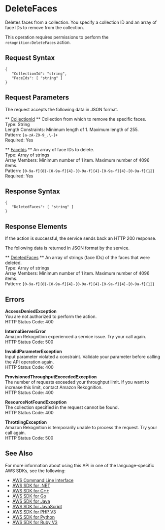 # DeleteFaces<a name="API_DeleteFaces"></a>

Deletes faces from a collection\. You specify a collection ID and an array of face IDs to remove from the collection\.

This operation requires permissions to perform the `rekognition:DeleteFaces` action\.

## Request Syntax<a name="API_DeleteFaces_RequestSyntax"></a>

```
{
   "CollectionId": "string",
   "FaceIds": [ "string" ]
}
```

## Request Parameters<a name="API_DeleteFaces_RequestParameters"></a>

The request accepts the following data in JSON format\.

 ** [CollectionId](#API_DeleteFaces_RequestSyntax) **   <a name="rekognition-DeleteFaces-request-CollectionId"></a>
Collection from which to remove the specific faces\.  
Type: String  
Length Constraints: Minimum length of 1\. Maximum length of 255\.  
Pattern: `[a-zA-Z0-9_.\-]+`   
Required: Yes

 ** [FaceIds](#API_DeleteFaces_RequestSyntax) **   <a name="rekognition-DeleteFaces-request-FaceIds"></a>
An array of face IDs to delete\.  
Type: Array of strings  
Array Members: Minimum number of 1 item\. Maximum number of 4096 items\.  
Pattern: `[0-9a-f]{8}-[0-9a-f]{4}-[0-9a-f]{4}-[0-9a-f]{4}-[0-9a-f]{12}`   
Required: Yes

## Response Syntax<a name="API_DeleteFaces_ResponseSyntax"></a>

```
{
   "DeletedFaces": [ "string" ]
}
```

## Response Elements<a name="API_DeleteFaces_ResponseElements"></a>

If the action is successful, the service sends back an HTTP 200 response\.

The following data is returned in JSON format by the service\.

 ** [DeletedFaces](#API_DeleteFaces_ResponseSyntax) **   <a name="rekognition-DeleteFaces-response-DeletedFaces"></a>
An array of strings \(face IDs\) of the faces that were deleted\.  
Type: Array of strings  
Array Members: Minimum number of 1 item\. Maximum number of 4096 items\.  
Pattern: `[0-9a-f]{8}-[0-9a-f]{4}-[0-9a-f]{4}-[0-9a-f]{4}-[0-9a-f]{12}` 

## Errors<a name="API_DeleteFaces_Errors"></a>

 **AccessDeniedException**   
You are not authorized to perform the action\.  
HTTP Status Code: 400

 **InternalServerError**   
Amazon Rekognition experienced a service issue\. Try your call again\.  
HTTP Status Code: 500

 **InvalidParameterException**   
Input parameter violated a constraint\. Validate your parameter before calling the API operation again\.  
HTTP Status Code: 400

 **ProvisionedThroughputExceededException**   
The number of requests exceeded your throughput limit\. If you want to increase this limit, contact Amazon Rekognition\.  
HTTP Status Code: 400

 **ResourceNotFoundException**   
The collection specified in the request cannot be found\.  
HTTP Status Code: 400

 **ThrottlingException**   
Amazon Rekognition is temporarily unable to process the request\. Try your call again\.  
HTTP Status Code: 500

## See Also<a name="API_DeleteFaces_SeeAlso"></a>

For more information about using this API in one of the language\-specific AWS SDKs, see the following:
+  [AWS Command Line Interface](https://docs.aws.amazon.com/goto/aws-cli/rekognition-2016-06-27/DeleteFaces) 
+  [AWS SDK for \.NET](https://docs.aws.amazon.com/goto/DotNetSDKV3/rekognition-2016-06-27/DeleteFaces) 
+  [AWS SDK for C\+\+](https://docs.aws.amazon.com/goto/SdkForCpp/rekognition-2016-06-27/DeleteFaces) 
+  [AWS SDK for Go](https://docs.aws.amazon.com/goto/SdkForGoV1/rekognition-2016-06-27/DeleteFaces) 
+  [AWS SDK for Java](https://docs.aws.amazon.com/goto/SdkForJava/rekognition-2016-06-27/DeleteFaces) 
+  [AWS SDK for JavaScript](https://docs.aws.amazon.com/goto/AWSJavaScriptSDK/rekognition-2016-06-27/DeleteFaces) 
+  [AWS SDK for PHP V3](https://docs.aws.amazon.com/goto/SdkForPHPV3/rekognition-2016-06-27/DeleteFaces) 
+  [AWS SDK for Python](https://docs.aws.amazon.com/goto/boto3/rekognition-2016-06-27/DeleteFaces) 
+  [AWS SDK for Ruby V3](https://docs.aws.amazon.com/goto/SdkForRubyV3/rekognition-2016-06-27/DeleteFaces) 